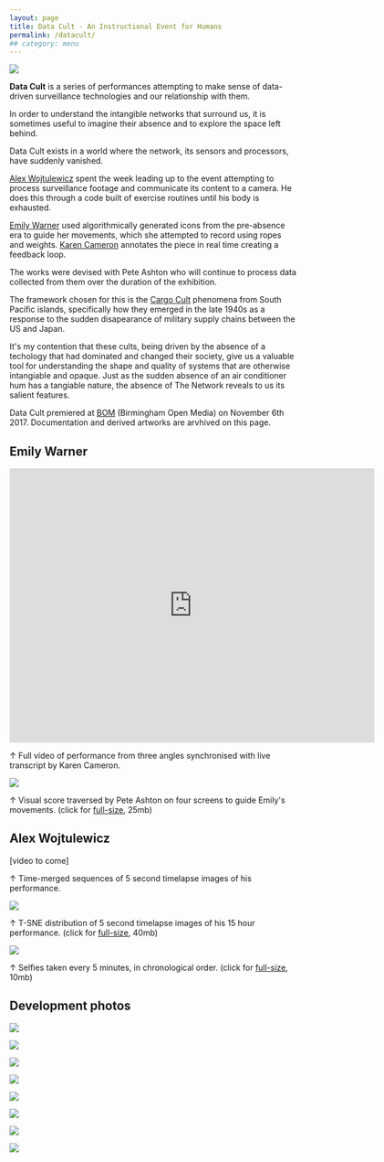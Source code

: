 ```yaml
---
layout: page
title: Data Cult - An Instructional Event for Humans
permalink: /datacult/
## category: menu
---
```


![](http://instructionsforhumans.com/images/datacult-em.jpg)

**Data Cult** is a series of performances attempting to make sense of data-driven surveillance technologies and our relationship with them.

In order to understand the intangible networks that surround us, it is sometimes useful to imagine their absence and to explore the space left behind. 

Data Cult exists in a world where the network, its sensors and processors, have suddenly vanished. 

[Alex Wojtulewicz](http://a-w-a.co.uk/) spent the week leading up to the event attempting to process surveillance footage and communicate its content to a camera. He does this through a code built of exercise routines until his body is exhausted. 

[Emily Warner](https://emily-warner.com/) used algorithmically generated icons from the pre-absence era to guide her movements, which she attempted to record using ropes and weights. [Karen Cameron](https://twitter.com/KCanard) annotates the piece in real time creating a feedback loop.

The works were devised with Pete Ashton who will continue to process data collected from them over the duration of the exhibition. 

The framework chosen for this is the [Cargo Cult](https://en.wikipedia.org/wiki/Cargo_cult) phenomena from South Pacific islands, specifically how they emerged in the late 1940s as a response to the sudden disapearance of military supply chains between the US and Japan. 

It's my contention that these cults, being driven by the absence of a techology that had dominated and changed their society, give us a valuable tool for understanding the shape and quality of systems that are otherwise intangiable and opaque. Just as the sudden absence of an air conditioner hum has a tangiable nature, the absence of The Network reveals to us its salient features. 

Data Cult premiered at [BOM](http://www.bom.org.uk) (Birmingham Open Media) on November 6th 2017. Documentation and derived artworks are arvhived on this page.  

## Emily Warner

<iframe src="https://player.vimeo.com/video/242211423?title=0&byline=0&portrait=0" width="640" height="480" frameborder="0" webkitallowfullscreen mozallowfullscreen allowfullscreen></iframe>

&#8593; Full video of performance from three angles synchronised with live transcript by Karen Cameron.

[![](http://instructionsforhumans.com/images/emilyblobsscore_small.jpg)](http://instructionsforhumans.com/images/emilyblobsscore.jpg)

&#8593; Visual score traversed by Pete Ashton on four screens to guide Emily's movements. (click for [full-size](http://instructionsforhumans.com/images/emilyblobsscore.jpg), 25mb)

## Alex Wojtulewicz

[video to come]

&#8593; Time-merged sequences of 5 second timelapse images of his performance. 

[![](http://instructionsforhumans.com/images/tsne_grid_alekssq_small.jpg)](http://instructionsforhumans.com/images/tsne_grid_alekssq.jpg)

&#8593; T-SNE distribution of 5 second timelapse images of his 15 hour performance. (click for [full-size](http://instructionsforhumans.com/images/tsne_grid_alekssq.jpg), 40mb)

[![](http://instructionsforhumans.com/images/aleks_faces_hires_small.jpg)](http://instructionsforhumans.com/images/aleks_faces_hires.jpg)

&#8593; Selfies taken every 5 minutes, in chronological order. (click for [full-size](http://instructionsforhumans.com/images/aleks_faces_hires.jpg), 10mb)

## Development photos

![](http://instructionsforhumans.com/images/datacultwip1.jpg)

![](http://instructionsforhumans.com/images/datacultwip2.jpg)

![](http://instructionsforhumans.com/images/datacultwip3.jpg)

![](http://instructionsforhumans.com/images/datacultwip5.jpg)

![](http://instructionsforhumans.com/images/datacultwip6.jpg)

![](http://blog.peteashton.com/images/aleks_thur_3.jpg)

![](http://blog.peteashton.com/images/aleks_thur_1.jpg)



[![](http://art.peteashton.com/assets/images/lottery_Logo_Black_RGB_smaller.jpg)](http://artscouncil.org.uk/)